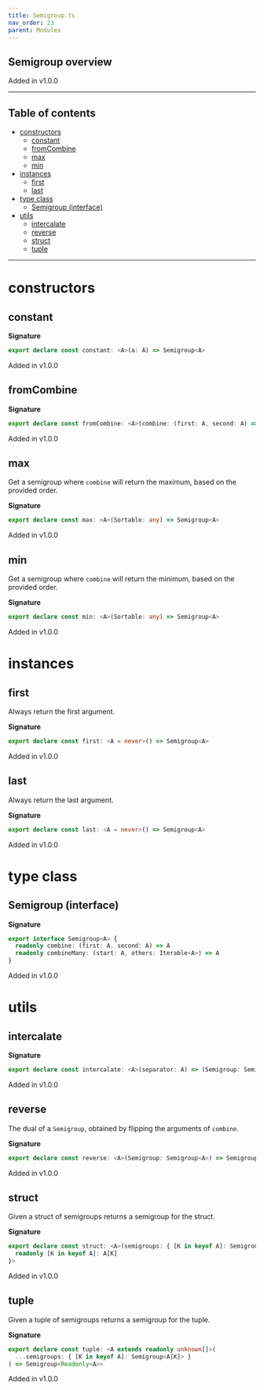 ```yaml
---
title: Semigroup.ts
nav_order: 23
parent: Modules
---
```


## Semigroup overview

Added in v1.0.0

---

<h2 class="text-delta">Table of contents</h2>

- [constructors](#constructors)
  - [constant](#constant)
  - [fromCombine](#fromcombine)
  - [max](#max)
  - [min](#min)
- [instances](#instances)
  - [first](#first)
  - [last](#last)
- [type class](#type-class)
  - [Semigroup (interface)](#semigroup-interface)
- [utils](#utils)
  - [intercalate](#intercalate)
  - [reverse](#reverse)
  - [struct](#struct)
  - [tuple](#tuple)

---

# constructors

## constant

**Signature**

```ts
export declare const constant: <A>(a: A) => Semigroup<A>
```

Added in v1.0.0

## fromCombine

**Signature**

```ts
export declare const fromCombine: <A>(combine: (first: A, second: A) => A) => Semigroup<A>
```

Added in v1.0.0

## max

Get a semigroup where `combine` will return the maximum, based on the provided order.

**Signature**

```ts
export declare const max: <A>(Sortable: any) => Semigroup<A>
```

Added in v1.0.0

## min

Get a semigroup where `combine` will return the minimum, based on the provided order.

**Signature**

```ts
export declare const min: <A>(Sortable: any) => Semigroup<A>
```

Added in v1.0.0

# instances

## first

Always return the first argument.

**Signature**

```ts
export declare const first: <A = never>() => Semigroup<A>
```

Added in v1.0.0

## last

Always return the last argument.

**Signature**

```ts
export declare const last: <A = never>() => Semigroup<A>
```

Added in v1.0.0

# type class

## Semigroup (interface)

**Signature**

```ts
export interface Semigroup<A> {
  readonly combine: (first: A, second: A) => A
  readonly combineMany: (start: A, others: Iterable<A>) => A
}
```

Added in v1.0.0

# utils

## intercalate

**Signature**

```ts
export declare const intercalate: <A>(separator: A) => (Semigroup: Semigroup<A>) => Semigroup<A>
```

Added in v1.0.0

## reverse

The dual of a `Semigroup`, obtained by flipping the arguments of `combine`.

**Signature**

```ts
export declare const reverse: <A>(Semigroup: Semigroup<A>) => Semigroup<A>
```

Added in v1.0.0

## struct

Given a struct of semigroups returns a semigroup for the struct.

**Signature**

```ts
export declare const struct: <A>(semigroups: { [K in keyof A]: Semigroup<A[K]> }) => Semigroup<{
  readonly [K in keyof A]: A[K]
}>
```

Added in v1.0.0

## tuple

Given a tuple of semigroups returns a semigroup for the tuple.

**Signature**

```ts
export declare const tuple: <A extends readonly unknown[]>(
  ...semigroups: { [K in keyof A]: Semigroup<A[K]> }
) => Semigroup<Readonly<A>>
```

Added in v1.0.0
